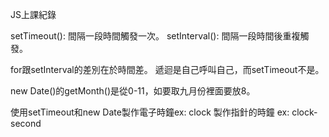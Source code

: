 JS上課紀錄

setTimeout(): 間隔一段時間觸發一次。
setInterval(): 間隔一段時間後重複觸發。

for跟setInterval的差別在於時間差。
遞迴是自己呼叫自己，而setTimeout不是。

new Date()的getMonth()是從0-11，如要取九月份裡面要放8。

使用setTimeout和new Date製作電子時鐘ex: clock
製作指針的時鐘 ex: clock-second
